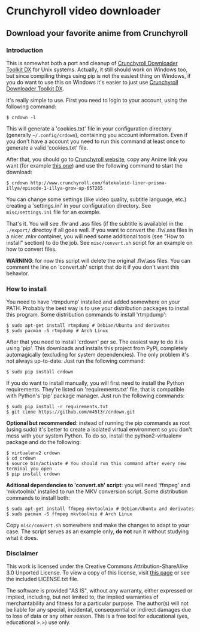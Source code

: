 # Crunchyroll video downloader
## Download your favorite anime from Crunchyroll

### Introduction

This is somewhat both a port and cleanup of [Crunchyroll Downloader Toolkit DX][1] for Unix systems. Actually, it still should work on Windows too, but since compiling things using pip is not the easiest thing on Windows, if you do want to use this on Windows it's easier to just use [Crunchyroll Downloader Toolkit DX][1].

It's really simple to use. First you need to login to your account, using the following command:

```
$ crdown -l
```

This will generate a 'cookies.txt' file in your configuration directory (generally ```~/.config/crdown```), containing you account information. Even if you don't have a account you need to run this command at least once to generate a valid 'cookies.txt' file.

After that, you should go to [Crunchyroll website][2], copy any Anime link you want (for example [this one](http://www.crunchyroll.com/fatekaleid-liner-prisma-illya/episode-1-illya-grow-up-657285)) and use the following command to start the download:

```
$ crdown http://www.crunchyroll.com/fatekaleid-liner-prisma-illya/episode-1-illya-grow-up-657285
```

You can change some settings (like video quality, subtitle language, etc.) creating a 'settings.ini' in your configuration directory. See ```misc/settings.ini``` file for an example.

That's it. You will see .flv and .ass files (if the subtitle is available) in the ```./export/``` directoy if all goes well. If you want to convert the .flv/.ass files in a nicer .mkv container, you will need some additional tools (see "How to install" section) to do the job. See ```misc/convert.sh``` script for an example on how to convert files.

**WARNING**: for now this script will delete the original .flv/.ass files. You can comment the line on 'convert.sh' script that do it if you don't want this behavior.

### How to install

You need to have 'rtmpdump' installed and added somewhere on your PATH. Probably the best way is to use your distribution packages to install this program. Some distribution commands to install 'rtmpdump':

```
$ sudo apt-get install rtmpdump # Debian/Ubuntu and derivates
$ sudo pacman -S rtmpdump # Arch Linux
```

After that you need to install 'crdown' per se. The easiest way to do it is using 'pip'. This downloads and installs this project from PyPi, completely automagically (excluding for system dependencies). The only problem it's not always up-to-date. Just run the following command:

```
$ sudo pip install crdown
```

If you do want to install manually, you will first need to install the Python requirements. They're listed on 'requirements.txt' file, that is compatible with Python's 'pip' package manager. Just run the following commands:

```
$ sudo pip install -r requirements.txt
$ git clone https://github.com/m45t3r/crdown.git
```

**Optional but recommended**: instead of running the pip commands as root (using sudo) it's better to create a isolated virtual environment so you don't mess with your system Python. To do so, install the python2-virtualenv package and do the following:

```
$ virtualenv2 crdown
$ cd crdown
$ source bin/activate # You should run this command after every new terminal you open
$ pip install crdown
```

**Aditional dependencies to 'convert.sh' script**: you will need 'ffmpeg' and 'mkvtoolnix' installed to run the MKV conversion script. Some distribution commands to install both:

```
$ sudo apt-get install ffmpeg mkvtoolnix # Debian/Ubuntu and derivates
$ sudo pacman -S ffmpeg mkvtoolnix # Arch Linux
```

Copy ```misc/convert.sh``` somewhere and make the changes to adapt to your case. The script serves as an example only, **do not** run it without studying what it does.

### Disclaimer

This work is licensed under the Creative Commons Attribution-ShareAlike 3.0 Unported License. To view a copy of this license, visit  [this page][3] or see the included LICENSE.txt file.

The software is provided "AS IS", without any warranty, either expressed or implied, including, but not limited to, the implied warranties of merchantability and fitness for a particular purpose. The author(s) will not be liable for any special, incidental, consequential or indirect damages due to loss of data or any other reason. This is a free tool for educational (yes, educational >.>) use only.

[1]: http://www.darkztar.com/forum/showthread.php?219034-Ripping-videos-amp-subtitles-from-Crunchyroll-(noob-friendly)
[2]: http://www.crunchyroll.com/
[3]: http://creativecommons.org/licenses/by-sa/3.0/deed.en_US
